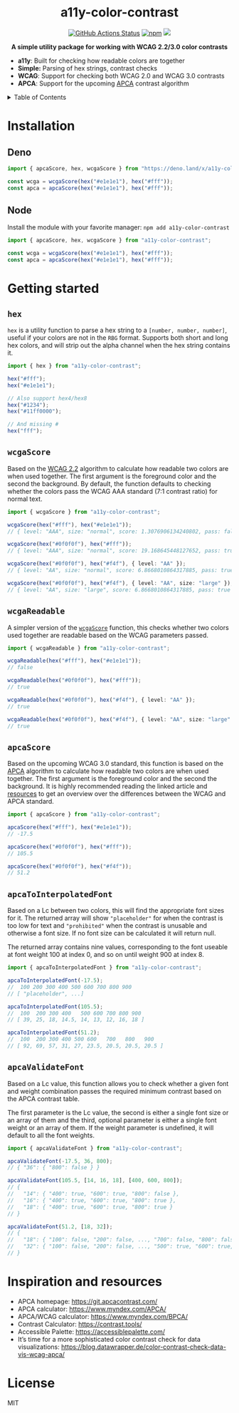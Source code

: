 <h1 align="center">a11y-color-contrast</h1>
<p align="center">
    <a href="https://github.com/sondr3/a11y-color-contrast/actions"><img alt="GitHub Actions Status" src="https://github.com/sondr3/a11y-color-contrast/workflows/pipeline/badge.svg" /></a>
    <a href="https://www.npmjs.com/package/a11y-color-contrast"><img alt="npm" src="https://img.shields.io/npm/v/a11y-color-contrast" /></a>
    <a href="https://doc.deno.land/https://deno.land/x/a11y-color-contrast/mod.ts"><img src="https://img.shields.io/badge/deno-doc-blue?logo=deno"></a>
</p>

<p align="center">
    <b>A simple utility package for working with WCAG 2.2/3.0 color contrasts</b>
</p>

- **a11y**: Built for checking how readable colors are together
- **Simple:** Parsing of hex strings, contrast checks
- **WCAG**: Support for checking both WCAG 2.0 and WCAG 3.0 contrasts
- **APCA**: Support for the upcoming [APCA][apca] contrast algorithm

<details>
<summary>Table of Contents</summary>
<br />

- [Installation](#installation)
  - [Deno](#deno)
  - [Node](#node)
- [Getting started](#getting-started)
  - [`hex`](#hex)
  - [`wcgaScore`](#wcgaScore)
  - [`wcgaReadable`](#wcgaReadable)
  - [`apcaScore`](#apcaScore)
  - [`apcaToInterpolatedFont`](#apcaToInterpolatedFont)
  - [`apcaValidateFont`](#apcaValidateFont)
- [Inspiration and resources](#inspiration-and-resources)
- [License](#license)

</details>

# Installation

## Deno

```ts
import { apcaScore, hex, wcgaScore } from "https://deno.land/x/a11y-color-contrast@0.1.0/mod.ts";

const wcga = wcgaScore(hex("#e1e1e1"), hex("#fff"));
const apca = apcaScore(hex("#e1e1e1"), hex("#fff"));
```

## Node

Install the module with your favorite manager: `npm add a11y-color-contrast`

```ts
import { apcaScore, hex, wcgaScore } from "a11y-color-contrast";

const wcga = wcgaScore(hex("#e1e1e1"), hex("#fff"));
const apca = apcaScore(hex("#e1e1e1"), hex("#fff"));
```

# Getting started

## `hex`

`hex` is a utility function to parse a hex string to a `[number, number, number]`, useful if your colors are not in the
`RBG` format. Supports both short and long hex colors, and will strip out the alpha channel when the hex string contains
it.

```ts
import { hex } from "a11y-color-contrast";

hex("#fff");
hex("#e1e1e1");

// Also support hex4/hex8
hex("#1234");
hex("#11ff0000");

// And missing #
hex("fff");
```

## `wcgaScore`

Based on the [WCAG 2.2][wcag] algorithm to calculate how readable two colors are when used together. The first argument
is the foreground color and the second the background. By default, the function defaults to checking whether the colors
pass the WCAG AAA standard (7:1 contrast ratio) for normal text.

```ts
import { wcgaScore } from "a11y-color-contrast";

wcgaScore(hex("#fff"), hex("#e1e1e1"));
// { level: "AAA", size: "normal", score: 1.3076906134240802, pass: false }

wcgaScore(hex("#0f0f0f"), hex("#fff"));
// { level: "AAA", size: "normal", score: 19.168645448127652, pass: true }

wcgaScore(hex("#0f0f0f"), hex("#f4f"), { level: "AA" });
// { level: "AA", size: "normal", score: 6.8668010864317885, pass: true }

wcgaScore(hex("#0f0f0f"), hex("#f4f"), { level: "AA", size: "large" });
// { level: "AA", size: "large", score: 6.8668010864317885, pass: true }
```

## `wcgaReadable`

A simpler version of the [`wcgaScore`](#wcgaScore) function, this checks whether two colors used together are readable
based on the WCAG parameters passed.

```ts
import { wcgaReadable } from "a11y-color-contrast";

wcgaReadable(hex("#fff"), hex("#e1e1e1"));
// false

wcgaReadable(hex("#0f0f0f"), hex("#fff"));
// true

wcgaReadable(hex("#0f0f0f"), hex("#f4f"), { level: "AA" });
// true

wcgaReadable(hex("#0f0f0f"), hex("#f4f"), { level: "AA", size: "large" });
// true
```

## `apcaScore`

Based on the upcoming WCAG 3.0 standard, this function is based on the [APCA][apca-nut] algorithm to calculate how
readable two colors are when used together. The first argument is the foreground color and the second the background. It
is highly recommended reading the linked article and [resources](#inspiration-and-resources) to get an overview over the
differences between the WCAG and APCA standard.

```ts
import { apcaScore } from "a11y-color-contrast";

apcaScore(hex("#fff"), hex("#e1e1e1"));
// -17.5

apcaScore(hex("#0f0f0f"), hex("#fff"));
// 105.5

apcaScore(hex("#0f0f0f"), hex("#f4f"));
// 51.2
```

## `apcaToInterpolatedFont`

Based on a Lc between two colors, this will find the appropriate font sizes for it. The returned array will show
`"placeholder"` for when the contrast is too low for text and `"prohibited"` when the contrast is unusable and otherwise
a font size. If no font size can be calculated it will return null.

The returned array contains nine values, corresponding to the font useable at font weight 100 at index 0, and so on
until weight 900 at index 8.

```ts
import { apcaToInterpolatedFont } from "a11y-color-contrast";

apcaToInterpolatedFont(-17.5);
//  100 200 300 400 500 600 700 800 900
// [ "placeholder", ...]

apcaToInterpolatedFont(105.5);
//  100  200 300 400   500 600 700 800 900
// [ 39, 25, 18, 14.5, 14, 13, 12, 16, 18 ]

apcaToInterpolatedFont(51.2);
//  100  200 300 400 500 600   700   800   900
// [ 92, 69, 57, 31, 27, 23.5, 20.5, 20.5, 20.5 ]
```

## `apcaValidateFont`

Based on a Lc value, this function allows you to check whether a given font and weight combination passes the required
minimum contrast based on the APCA contrast table.

The first parameter is the Lc value, the second is either a single font size or an array of them and the third, optional
parameter is either a single font weight or an array of them. If the weight parameter is undefined, it will default to
all the font weights.

```ts
import { apcaValidateFont } from "a11y-color-contrast";

apcaValidateFont(-17.5, 36, 800);
// { "36": { "800": false } }

apcaValidateFont(105.5, [14, 16, 18], [400, 600, 800]);
// {
//   "14": { "400": true, "600": true, "800": false },
//   "16": { "400": true, "600": true, "800": true },
//   "18": { "400": true, "600": true, "800": true }
// }

apcaValidateFont(51.2, [18, 32]);
// {
//   "18": { "100": false, "200": false, ..., "700": false, "800": false, "900": false },
//   "32": { "100": false, "200": false, ..., "500": true, "600": true, "700": true, "800": true, "900": true }
// }
```

# Inspiration and resources

- APCA homepage: https://git.apcacontrast.com/
- APCA calculator: https://www.myndex.com/APCA/
- APCA/WCAG calculator: https://www.myndex.com/BPCA/
- Contrast Calculator: https://contrast.tools/
- Accessible Palette: https://accessiblepalette.com/
- It’s time for a more sophisticated color contrast check for data visualizations:
  https://blog.datawrapper.de/color-contrast-check-data-vis-wcag-apca/

# License

MIT

[apca]: https://git.apcacontrast.com/
[apca-nut]: https://git.apcacontrast.com/documentation/APCA_in_a_Nutshell
[wcag]: https://www.w3.org/WAI/WCAG22/Techniques/general/G17.html
